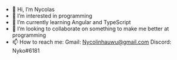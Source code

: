 - 👋 Hi, I’m Nycolas
- 👀 I’m interested in programming
- 🌱 I’m currently learning Angular and TypeScript
- 💞️ I’m looking to collaborate on something to make me better at programming
- 📫 How to reach me:
Gmail: Nycolinhauwu@gmail.com
Discord: Nyko#6181


